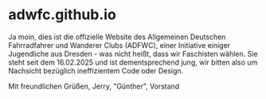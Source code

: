 # adwfc.github.io

Ja moin,
dies ist die offizielle Website des Allgemeinen Deutschen Fahrradfahrer und Wanderer Clubs (ADFWC), einer Initiative einiger Jugendliche aus Dresden - was nicht heißt, dass wir Faschisten wählen. Sie steht seit dem 16.02.2025 und ist dementsprechend jung, wir bitten also um Nachsicht bezüglich ineffizientem Code oder Design.

Mit freundlichen Grüßen,
Jerry, "Günther", Vorstand

